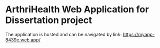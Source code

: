 # ArthriHealth Web Application for Dissertation project

The application is hosted and can be navigated by link: https://myapp-8439e.web.app/
